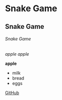 # Snake Game
## Snake Game
###### Snake Game

*apple*
_apple_

**apple**

* milk
* bread
* eggs

[GitHub](http://github.com)

